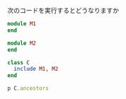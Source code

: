 次のコードを実行するとどうなりますか
```ruby
module M1
end

module M2
end

class C
  include M1, M2
end

p C.ancestors
```
